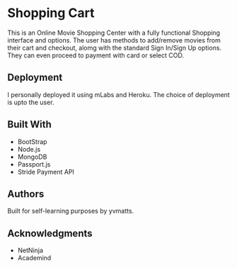 # Shopping Cart

This is an Online Movie Shopping Center with a fully functional Shopping interface and options. The user has methods to add/remove movies from their cart and checkout, alomg with the standard Sign In/Sign Up options. They can even proceed to payment with card or select COD.

## Deployment

I personally deployed it using mLabs and Heroku. The choice of deployment is upto the user.

## Built With

* BootStrap
* Node.js
* MongoDB
* Passport.js
* Stride Payment API



## Authors

Built for self-learning purposes by yvmatts. 


## Acknowledgments

* NetNinja
* Academind

